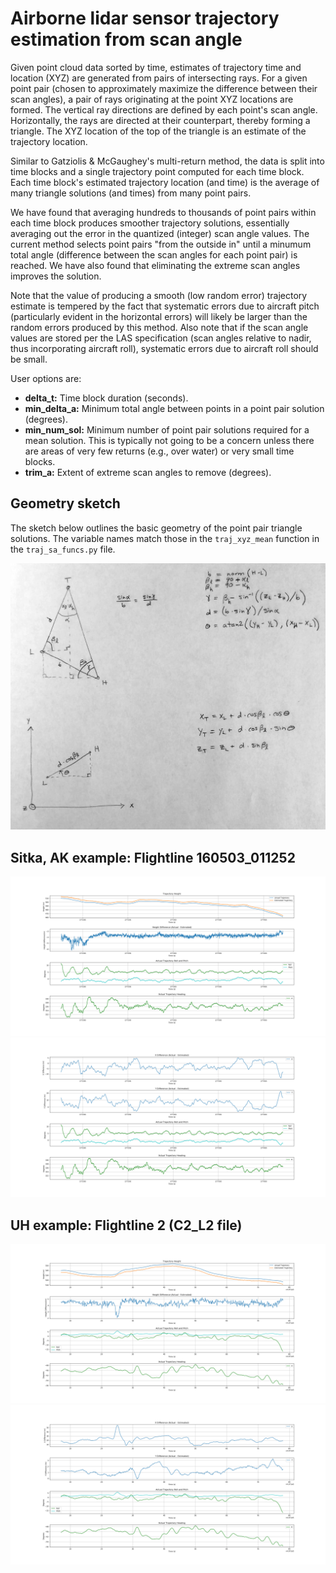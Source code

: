 # Airborne lidar sensor trajectory estimation from scan angle

Given point cloud data sorted by time, estimates of trajectory time and location (XYZ)
are generated from pairs of intersecting rays. For a given point pair (chosen to approximately maximize the difference between their scan angles), a pair of rays originating at the point XYZ locations are formed. The vertical ray directions are defined by each point's scan angle. Horizontally, the rays are directed at their counterpart, thereby forming a triangle. The XYZ location of the top of the triangle is an estimate of the trajectory location.

Similar to Gatziolis & McGaughey's multi-return method, the data is split into
time blocks and a single trajectory point computed for each time block. Each time block's estimated trajectory location (and time) is the average of many triangle solutions (and times) from many point pairs.

We have found that averaging hundreds to thousands of point pairs within each time block produces smoother trajectory solutions, essentially averaging out the error in the quantized (integer) scan angle values. The current method selects point pairs "from the outside in" until a minumum total angle (difference between the scan angles for each point pair) is reached. We have also found that eliminating the extreme scan angles improves the solution.

Note that the value of producing a smooth (low random error) trajectory estimate is tempered by the fact that systematic errors due to aircraft pitch (particularly evident in the horizontal errors) will likely be larger than the random errors produced by this method. Also note that if the scan angle values are stored per the LAS specification (scan angles relative to nadir, thus incorporating aircraft roll), systematic errors due to aircraft roll should be small.

User options are:
- **delta_t:** Time block duration (seconds).
- **min_delta_a:** Minimum total angle between points in a point pair solution (degrees).
- **min_num_sol:** Minimum number of point pair solutions required for a mean solution. This is typically not going to be a concern unless there are areas of very few returns (e.g., over water) or very small time blocks.
- **trim_a:** Extent of extreme scan angles to remove (degrees).

## Geometry sketch

The sketch below outlines the basic geometry of the point pair triangle solutions. The variable names match those in the `traj_xyz_mean` function in the `traj_sa_funcs.py` file.

![geometry sketch](./img/geometry_sketch.png)

## Sitka, AK example: Flightline 160503_011252

![800 pairs](./img/sitka/vt-dt01_mina15_minsol20_trim5.png)
![800 pairs](./img/sitka/hz-dt01_mina15_minsol20_trim5.png)

## UH example: Flightline 2 (C2_L2 file)

![6400 pairs](./img/uh/vt-dt01_mina15_minsol20_trim5.png)
![6400 pairs](./img/uh/hz-dt01_mina15_minsol20_trim5.png)
